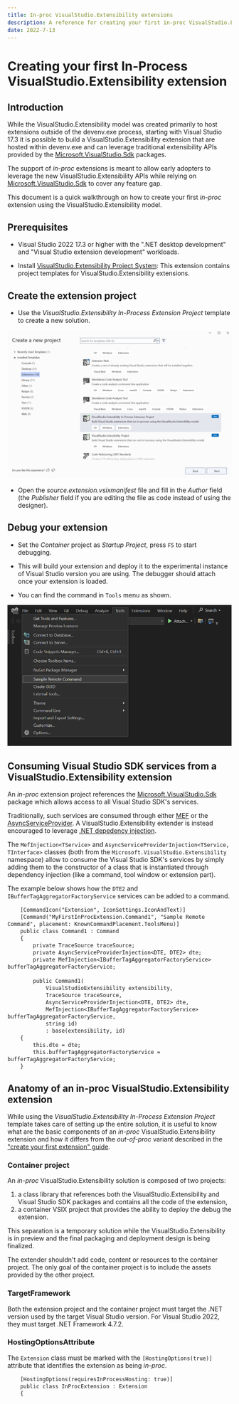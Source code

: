 ```yaml
---
title: In-proc VisualStudio.Extensibility extensions
description: A reference for creating your first in-proc VisualStudio.Extensibility extension
date: 2022-7-13
---
```


# Creating your first In-Process VisualStudio.Extensibility extension

## Introduction
While the VisualStudio.Extensibility model was created primarily to host extensions outside of the devenv.exe process, starting with Visual Studio 17.3 it is possible to build a VisualStudio.Extensibility extension that are hosted within devenv.exe and can leverage traditional extensibility APIs provided by the [Microsoft.VisualStudio.Sdk](https://www.nuget.org/packages/Microsoft.VisualStudio.Sdk) packages.

The support of *in-proc* extensions is meant to allow early adopters to leverage the new VisualStudio.Extensibility APIs while relying on [Microsoft.VisualStudio.Sdk](https://www.nuget.org/packages/Microsoft.VisualStudio.Sdk) to cover any feature gap.

This document is a quick walkthrough on how to create your first *in-proc* extension using the VisualStudio.Extensibility model.

## Prerequisites

* Visual Studio 2022 17.3 or higher with the ".NET desktop development" and "Visual Studio extension development" workloads.

* Install [VisualStudio.Extensibility Project System](https://marketplace.visualstudio.com/items?itemName=vsext.gladstone): This extension contains project templates for VisualStudio.Extensibility extensions.

## Create the extension project

* Use the *VisualStudio.Extensibility In-Process Extension Project* template to create a new solution.

![VisualStudio.Extensibility In-Process Extension Project template](in-proc-project-template.png "VisualStudio.Extensibility In-Process Extension Project template")

* Open the *source.extension.vsixmanifest* file and fill in the *Author* field (the *Publisher* field if you are editing the file as code instead of using the designer).

## Debug your extension

* Set the *Container* project as *Startup Project*, press `F5` to start debugging.

* This will build your extension and deploy it to the experimental instance of Visual Studio version you are using. The debugger should attach once your extension is loaded.

* You can find the command in `Tools` menu as shown.

![Sample command](extension-command-2.png "Sample command")

## Consuming Visual Studio SDK services from a VisualStudio.Extensibility extension

An *in-proc* extension project references the [Microsoft.VisualStudio.Sdk](https://www.nuget.org/packages/Microsoft.VisualStudio.Sdk) package which allows access to all Visual Studio SDK's services.

Traditionally, such services are consumed through either [MEF](https://docs.microsoft.com/en-us/visualstudio/extensibility/managed-extensibility-framework-in-the-editor) or the [AsyncServiceProvider](https://docs.microsoft.com/en-us/dotnet/api/microsoft.visualstudio.shell.asyncserviceprovider). A VisualStudio.Extensibility extender is instead encouraged to leverage [.NET depedency injection](https://docs.microsoft.com/en-us/dotnet/core/extensions/dependency-injection).

The `MefInjection<TService>` and `AsyncServiceProviderInjection<TService, TInterface>` classes (both from the `Microsoft.VisualStudio.Extensibility` namespace) allow to consume the Visual Studio SDK's services by simply adding them to the constructor of a class that is instantiated through dependency injection (like a command, tool window or extension part).

The example below shows how the `DTE2` and `IBufferTagAggregatorFactoryService` services can be added to a command.

```CSharp
    [CommandIcon("Extension", IconSettings.IconAndText)]
    [Command("MyFirstInProcExtension.Command1", "Sample Remote Command", placement: KnownCommandPlacement.ToolsMenu)]
    public class Command1 : Command
    {
        private TraceSource traceSource;
		private AsyncServiceProviderInjection<DTE, DTE2> dte;
		private MefInjection<IBufferTagAggregatorFactoryService> bufferTagAggregatorFactoryService;

        public Command1(
			VisualStudioExtensibility extensibility,
			TraceSource traceSource,
			AsyncServiceProviderInjection<DTE, DTE2> dte,
			MefInjection<IBufferTagAggregatorFactoryService> bufferTagAggregatorFactoryService,
			string id)
			: base(extensibility, id)
    {
		this.dte = dte;
		this.bufferTagAggregatorFactoryService = bufferTagAggregatorFactoryService;
    }
```

## Anatomy of an in-proc VisualStudio.Extensibility extension

While using the *VisualStudio.Extensibility In-Process Extension Project* template takes care of setting up the entire solution, it is useful to know what are the basic components of an *in-proc* VisualStudio.Extensibility extension and how it differs from the *out-of-proc* variant described in the ["create your first extension" guide](create-your-first-extension.md).

### Container project

An *in-proc* VisualStudio.Extensibility solution is composed of two projects:
1. a class library that references both the VisualStudio.Extensibility and Visual Studio SDK packages and contains all the code of the extension,
1. a container VSIX project that provides the ability to deploy the debug the extension.

This separation is a temporary solution while the VisualStudio.Extensibility is in preview and the final packaging and deployment design is being finalized.

The extender shouldn't add code, content or resources to the container project. The only goal of the container project is to include the assets provided by the other project.

### TargetFramework

Both the extension project and the container project must target the .NET version used by the target Visual Studio version. For Visual Studio 2022, they must target .NET Framework 4.7.2.

### HostingOptionsAttribute

The `Extension` class must be marked with the `[HostingOptions(true)]` attribute that identifies the extension as being *in-proc*.

```CSharp
    [HostingOptions(requiresInProcessHosting: true)]
    public class InProcExtension : Extension
    {
```